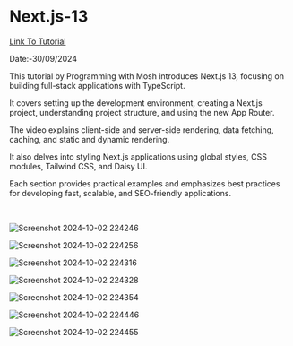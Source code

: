 # Next.js-13

<a href = "https://www.youtube.com/watch?v=ZVnjOPwW4ZA"> Link To Tutorial </a>
<br>

Date:-30/09/2024 
<br>

This tutorial by Programming with Mosh introduces Next.js 13, focusing on building full-stack applications with TypeScript. 
<br>

It covers setting up the development environment, creating a Next.js project, understanding project structure, and using the new App Router.
<br>

The video explains client-side and server-side rendering, data fetching, caching, and static and dynamic rendering. 
<br>

It also delves into styling Next.js applications using global styles, CSS modules, Tailwind CSS, and Daisy UI. 
<br>

Each section provides practical examples and emphasizes best practices for developing fast, scalable, and SEO-friendly applications.





<br>


![Screenshot 2024-10-02 224246](https://github.com/user-attachments/assets/70380580-c25c-4edb-9129-c81b14aca529)

![Screenshot 2024-10-02 224256](https://github.com/user-attachments/assets/f33480f6-b330-4501-a7af-6041029fba5c)

![Screenshot 2024-10-02 224316](https://github.com/user-attachments/assets/7ffbcdd6-c486-4d6a-8d45-8ede99e99964)

![Screenshot 2024-10-02 224328](https://github.com/user-attachments/assets/9774ffd6-7ff8-408e-8e66-2d67e92081e1)

![Screenshot 2024-10-02 224354](https://github.com/user-attachments/assets/429648ae-0fdf-4517-adca-04de07f4a4df)

![Screenshot 2024-10-02 224446](https://github.com/user-attachments/assets/8fb0bb79-c473-4450-b1ae-ee8859e5e933)


![Screenshot 2024-10-02 224455](https://github.com/user-attachments/assets/718ba016-82c4-4fd6-900d-f2c82dcc35d1)

